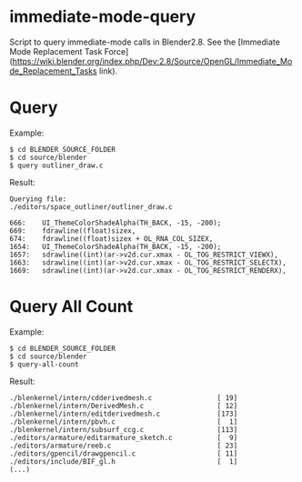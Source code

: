 # immediate-mode-query
Script to query immediate-mode calls in Blender2.8.
See the [Immediate Mode Replacement Task Force](https://wiki.blender.org/index.php/Dev:2.8/Source/OpenGL/Immediate_Mode_Replacement_Tasks link).

# Query
Example:
```
$ cd BLENDER_SOURCE_FOLDER
$ cd source/blender
$ query outliner_draw.c
```

Result:
```
Querying file:
./editors/space_outliner/outliner_draw.c

666:    UI_ThemeColorShadeAlpha(TH_BACK, -15, -200);
669:    fdrawline((float)sizex,
674:    fdrawline((float)sizex + OL_RNA_COL_SIZEX,
1654:   UI_ThemeColorShadeAlpha(TH_BACK, -15, -200);
1657:   sdrawline((int)(ar->v2d.cur.xmax - OL_TOG_RESTRICT_VIEWX),
1663:   sdrawline((int)(ar->v2d.cur.xmax - OL_TOG_RESTRICT_SELECTX),
1669:   sdrawline((int)(ar->v2d.cur.xmax - OL_TOG_RESTRICT_RENDERX),
```

# Query All Count
Example:
```
$ cd BLENDER_SOURCE_FOLDER
$ cd source/blender
$ query-all-count
```

Result:
```
./blenkernel/intern/cdderivedmesh.c                [ 19]
./blenkernel/intern/DerivedMesh.c                  [ 12]
./blenkernel/intern/editderivedmesh.c              [173]
./blenkernel/intern/pbvh.c                         [  1]
./blenkernel/intern/subsurf_ccg.c                  [113]
./editors/armature/editarmature_sketch.c           [  9]
./editors/armature/reeb.c                          [ 23]
./editors/gpencil/drawgpencil.c                    [ 11]
./editors/include/BIF_gl.h                         [  1]
(...)
```

